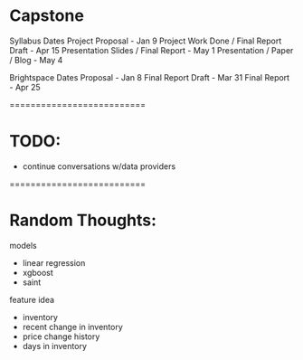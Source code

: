 

# Capstone

Syllabus Dates
Project Proposal - Jan 9
Project Work Done / Final Report Draft - Apr 15
Presentation Slides / Final Report - May 1
Presentation / Paper / Blog - May 4

Brightspace Dates
Proposal - Jan 8
Final Report Draft - Mar 31
Final Report - Apr 25


==========================

# TODO:
- continue conversations w/data providers

==========================

# Random Thoughts:

models
- linear regression
- xgboost
- saint

feature idea
- inventory
- recent change in inventory
- price change history
- days in inventory


















